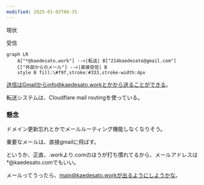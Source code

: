 ```yaml
---
modified: 2025-01-02T00:35
---
```

  

  

現状

受信

```Mermaid
graph LR
    A["*@kaedesato.work"] -->|転送| B["214kaedesato@gmail.com"]
    C["外部からのメール"] -->|直接受信| B
    style B fill:\#f9f,stroke:#333,stroke-width:4px
```

  

送信はGmailからinfo@kaedesato.workとかから送ることができる。

  

転送システムは、Cloudflare mail routingを使っている。

  

### 懸念

ドメイン更新忘れとかでメールルーティング機能しなくなりそう。

重要なメールは、直接gmailに飛ばす。

  

というか、正直、.workより.comのほうが打ち慣れてるから、メールアドレスは*@kaedesato.comでもいい。

メールってうったら、main@kaedesato.workが出るようにしようかな。